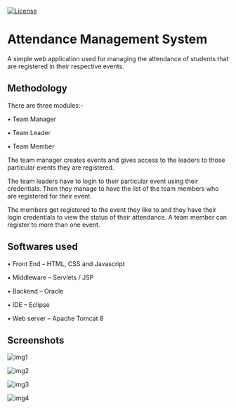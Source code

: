 [![License](https://img.shields.io/badge/License-Apache%202.0-blue.svg)](https://opensource.org/licenses/Apache-2.0)

# Attendance Management System
A simple web application used for managing the attendance of students that are registered in their respective events.

## Methodology
There are three modules:- 

•	Team Manager 

•	Team Leader 

•	Team Member 

The team manager creates events and gives access to the leaders to those particular events they are registered.

The team leaders have to login to their particular event using their credentials. Then they manage to have the list of the team members who are registered for their event. 

The members get registered to the event they like to and they have their login credentials to view the status of their attendance. A team member can register to more than one event. 

## Softwares used
•	Front End – HTML, CSS and Javascript 

•	Middleware – Servlets / JSP

•	Backend – Oracle 

• IDE – Eclipse 

•	Web server – Apache Tomcat 8

## Screenshots

![img1](https://user-images.githubusercontent.com/64887026/94997617-fc09d400-05c9-11eb-83f8-d988b071b497.jpg)

![img2](https://user-images.githubusercontent.com/64887026/94997654-3d01e880-05ca-11eb-9686-ea1319e0630b.jpg)

![img3](https://user-images.githubusercontent.com/64887026/94997658-425f3300-05ca-11eb-8a69-4d487b84d3c3.jpg)

![img4](https://user-images.githubusercontent.com/64887026/94997659-455a2380-05ca-11eb-9364-31411a7df78c.jpg)




